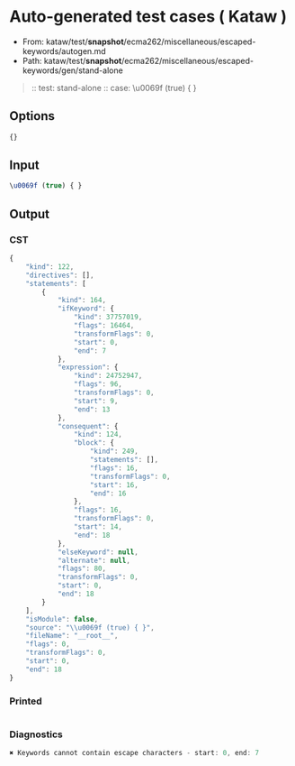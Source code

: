 # Auto-generated test cases ( Kataw )
- From: kataw/test/__snapshot__/ecma262/miscellaneous/escaped-keywords/autogen.md
- Path: kataw/test/__snapshot__/ecma262/miscellaneous/escaped-keywords/gen/stand-alone
> :: test: stand-alone
> :: case: \u0069f (true) { }
## Options

`````js
{}
`````
## Input

`````js
\u0069f (true) { }
`````
## Output

### CST

```javascript
{
    "kind": 122,
    "directives": [],
    "statements": [
        {
            "kind": 164,
            "ifKeyword": {
                "kind": 37757019,
                "flags": 16464,
                "transformFlags": 0,
                "start": 0,
                "end": 7
            },
            "expression": {
                "kind": 24752947,
                "flags": 96,
                "transformFlags": 0,
                "start": 9,
                "end": 13
            },
            "consequent": {
                "kind": 124,
                "block": {
                    "kind": 249,
                    "statements": [],
                    "flags": 16,
                    "transformFlags": 0,
                    "start": 16,
                    "end": 16
                },
                "flags": 16,
                "transformFlags": 0,
                "start": 14,
                "end": 18
            },
            "elseKeyword": null,
            "alternate": null,
            "flags": 80,
            "transformFlags": 0,
            "start": 0,
            "end": 18
        }
    ],
    "isModule": false,
    "source": "\\u0069f (true) { }",
    "fileName": "__root__",
    "flags": 0,
    "transformFlags": 0,
    "start": 0,
    "end": 18
}
```

### Printed

```javascript

```

### Diagnostics

```javascript
✖ Keywords cannot contain escape characters - start: 0, end: 7

```

